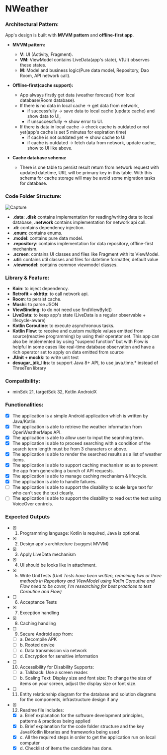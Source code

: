 # **NWeather**

### **Architectural Pattern:**

App's design is built with **MVVM pattern** and **offline-first app**.

- **MVVM pattern:**
  - **V**: UI (Activity, Fragment).
  - **VM**: ViewModel contains LiveData(app's state), V(UI) observes these states.
  - **M**: Model and business logic(Pure data model, Repository, Dao Room, API network call).

- **Offline-first(cache support):**
  - App always firstly get data (weather forecast) from local database(Room database).
  - If there is no data in local cache -> get data from network,
    - if successfully -> save data to local cache (update cache) and show data to UI,
    - if unsuccessfully -> show error to UI.
  - If there is data in local cache -> check cache is outdated or not yet(app's cache is set 5 minutes for expiration time)
    - if cache is not outdated yet -> show cache to UI
    - if cache is outdated -> fetch data from network, update cache, show to UI like above.
- **Cache database schema:**
  - There is one table to persist result return from network request with updated datetime, URL will be primary key in this table. With this schema for cache storage will may be avoid some migration tasks for database.

### **Code Folder Structure:**
![Capture](https://user-images.githubusercontent.com/29654535/180672618-9fdb2e15-ae27-4c8e-a311-fe9a4e21fe5f.PNG)

- **.data**: **.disk** contains implementation for reading/writing data to local database, **.network** contains implementation for network
  api call.
- **.di**: contains dependency injection.
- **.enum**: contains enums.
- **.model**: contains pure data model.
- **.repository**: contains implementation for data repository, offline-first mechanism.
- **.screen**: contains UI classes and files like Fragment with its ViewModel.
- **.util**: contains util classes and files for datetime formatter, default value
- **.viewmodel**: contains common viewmodel classes.

### **Library & Feature:**

- **Koin**: to inject dependency.
- **Retrofit + okhttp**: to call network api.
- **Room**: to persist cache.
- **Moshi**: to parse JSON
- **ViewBinding**: to do not need use findViewById()
- **LiveData**: to keep app's state (LiveData is a regular observable + lifecycle-aware)
- **Kotlin Coroutine**: to execute asynchronous tasks.
- **Kotlin Flow**: to receive and custom multiple values emitted from source(reactive programming) by using their operator set. This app
  can also be implemented by using "suspend function" but with Flow is
  helpful in some cases like real-time database observation and have a
  rich operator set to apply on data emitted from source
- **JUnit + mockk**: to write unit test
- **desugar_jdk_libs**: to support Java 8+ API, to use java.time.* instead of ThreeTen library

### **Compatibility:**

- minSdk 21, targetSdk 32, Kotlin AndroidX

###  **Functionalities:**

- [x] The application is a simple Android application which is written by Java/Kotlin.
- [x] The application is able to retrieve the weather information from OpenWeatherMaps API.
- [x] The application is able to allow user to input the searching term.
- [x] The application is able to proceed searching with a condition of the search term length must be from 3 characters or above.
- [x] The application is able to render the searched results as a list of weather items.
- [x] The application is able to support caching mechanism so as to prevent the app from generating a bunch of API requests.
- [x] The application is able to manage caching mechanism & lifecycle.
- [x] The application is able to handle failures.
- [ ] The application is able to support the disability to scale large text for who can't see the text clearly.
- [ ] The application is able to support the disability to read out the text using VoiceOver controls.

### **Expected Outputs**

- [x] 1. Programming language: Kotlin is required, Java is optional.
- [x] 2. Design app's architecture (suggest MVVM)
- [x] 3. Apply LiveData mechanism
- [x] 4. UI should be looks like in attachment.
- [x] 5. Write UnitTests *(Unit Tests have been written, remaining two or three methods in Repository and ViewModel using Kotlin Coroutine and Flow need to be cover, I'm researching for best practices to test Coroutine and Flow)*
- [ ] 6. Acceptance Tests
- [x] 7. Exception handling
- [x] 8. Caching handling
- [ ] 9. Secure Android app from:
  - [ ] a. Decompile APK
  - [ ] b. Rooted device
  - [ ] c. Data transmission via network
  - [ ] d. Encryption for sensitive information
- [ ] 10. Accessibility for Disability Supports:
  - [ ] a. Talkback: Use a screen reader.
  - [ ] b. Scaling Text: Display size and font size: To change the size of items on your screen, adjust the display size or font size.
- [ ] 11. Entity relationship diagram for the database and solution diagrams for the components, infrastructure design if any
- [x] 12. Readme file includes:
  - [x] a. Brief explanation for the software development principles, patterns & practices being applied
  - [x] b. Brief explanation for the code folder structure and the key Java/Kotlin libraries and frameworks being used
  - [x] c. All the required steps in order to get the application run on local computer
  - [x] d. Checklist of items the candidate has done.
